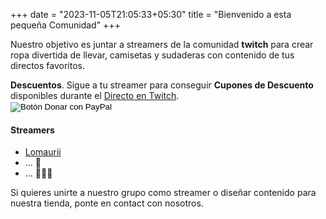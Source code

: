 +++
date = "2023-11-05T21:05:33+05:30"
title = "Bienvenido a esta pequeña Comunidad"
+++

Nuestro objetivo es juntar a streamers de la comunidad **twitch** para crear ropa divertida de llevar, camisetas y sudaderas con contenido de tus directos favoritos.

<div id="twitch-embed"></div>

<div class="alert alert-info" role="alert">
  <strong>Descuentos</strong>. Sigue a tu streamer para conseguir <strong>Cupones de Descuento</strong> disponibles durante el <a target="_blank" href="https://www.twitch.tv/lomaurii">Directo en Twitch</a>.
  <form action="https://www.paypal.com/donate" method="post" target="_blank">
    <input type="hidden" name="hosted_button_id" value="C7U5VHKVQL8BN" />
    <input type="image" src="https://www.paypalobjects.com/es_ES/ES/i/btn/btn_donate_LG.gif" border="0" name="submit" title="PayPal - The safer, easier way to pay online!" alt="Botón Donar con PayPal" />
    <img alt="" border="0" src="https://www.paypal.com/es_ES/i/scr/pixel.gif" width="1" height="1" />
  </form>  
</div>



#### Streamers

* <a href="https://www.twitch.tv/lomaurii">Lomaurii</a>
* ... 🐍
* ... 👨‍🎨🎨

Si quieres unirte a nuestro grupo como streamer o diseñar contenido para nuestra tienda, ponte en contact con nosotros.

<!-- Add a placeholder for the Twitch embed -->
<!-- [1]: /img/about.jpg -->
